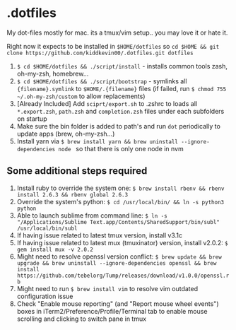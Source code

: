 # .dotfiles
My dot-files mostly for mac. its a tmux/vim setup.. you may love it or hate it.


Right now it expects to be installed in `$HOME/dotfiles` so `cd $HOME && git clone https://github.com/kiddkevin00/.dotfiles.git dotfiles`

1. `$ cd $HOME/dotfiles && ./script/install` - installs common tools zash, oh-my-zsh, homebrew...
2. `$ cd $HOME/dotfiles && ./script/bootstrap` - symlinks all `{filename}.symlink` to `$HOME/.{filename}` files (if failed, run `$ chmod 755 ~/.oh-my-zsh/custom` to allow replacements)
3. [Already Included] Add `sciprt/export.sh` to .zshrc to loads all `*.export.zsh`, `path.zsh` and `completion.zsh` files under each subfolders on startup
4. Make sure the bin folder is added to path's and run `dot` periodically to update apps (brew, oh-my-zsh...)
5. Install yarn via `$ brew install yarn && brew uninstall --ignore-dependencies node
` so that there is only one node in nvm

## Some additional steps required
1. Install ruby to override the system one: `$ brew install rbenv && rbenv install 2.6.3 && rbenv global 2.6.3`
2. Override the system's python: `$ cd /usr/local/bin/ && ln -s python3 python`
3. Able to launch sublime from command line: `$ ln -s "/Applications/Sublime Text.app/Contents/SharedSupport/bin/subl" /usr/local/bin/subl`
4. If having issue related to latest tmux version, install v3.1c
5. If having issue related to latest mux (tmuxinator) version, install v2.0.2: `$ gem install mux -v 2.0.2`
6. Might need to resolve openssl version conflict: `$ brew update && brew upgrade && brew uninstall --ignore-dependencies openssl && brew install https://github.com/tebelorg/Tump/releases/download/v1.0.0/openssl.rb`
7. Might need to run `$ brew install vim` to resolve vim outdated configuration issue
8. Check "Enable mouse reporting" (and "Report mouse wheel events") boxes in iTerm2/Preference/Profile/Terminal tab to enable mouse scrolling and clicking to switch pane in tmux
